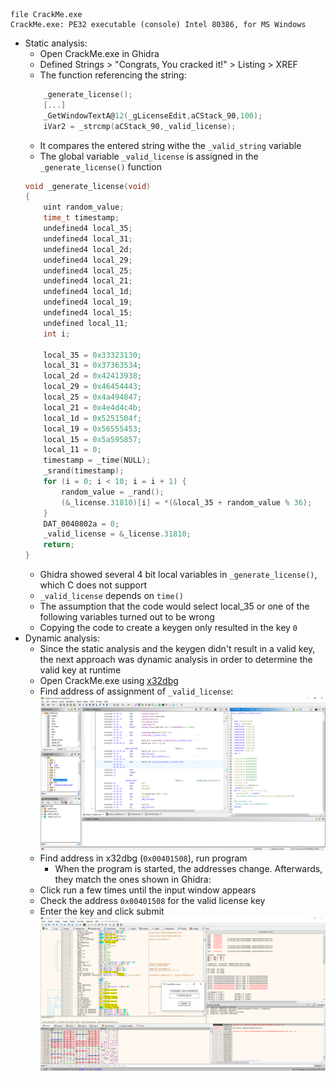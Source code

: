 ```
file CrackMe.exe 
CrackMe.exe: PE32 executable (console) Intel 80386, for MS Windows
```

* Static analysis:
    * Open CrackMe.exe in Ghidra
    * Defined Strings > "Congrats, You cracked it!" > Listing > XREF
    * The function referencing the string:
    ```c
        _generate_license();
        [...]
        _GetWindowTextA@12(_gLicenseEdit,aCStack_90,100);
        iVar2 = _strcmp(aCStack_90,_valid_license);
    ```
    * It compares the entered string withe the `_valid_string` variable
    * The global variable `_valid_license` is assigned in the `_generate_license()` function
    ```c
    void _generate_license(void)
    {
        uint random_value;
        time_t timestamp;
        undefined4 local_35;
        undefined4 local_31;
        undefined4 local_2d;
        undefined4 local_29;
        undefined4 local_25;
        undefined4 local_21;
        undefined4 local_1d;
        undefined4 local_19;
        undefined4 local_15;
        undefined local_11;
        int i;
        
        local_35 = 0x33323130;
        local_31 = 0x37363534;
        local_2d = 0x42413938;
        local_29 = 0x46454443;
        local_25 = 0x4a494847;
        local_21 = 0x4e4d4c4b;
        local_1d = 0x5251504f;
        local_19 = 0x56555453;
        local_15 = 0x5a595857;
        local_11 = 0;
        timestamp = _time(NULL);
        _srand(timestamp);
        for (i = 0; i < 10; i = i + 1) {
            random_value = _rand();
            (&_license.31810)[i] = *(&local_35 + random_value % 36);
        }
        DAT_0040802a = 0;
        _valid_license = &_license.31810;
        return;
    }
    ```
    * Ghidra showed several 4 bit local variables in `_generate_license()`, which C does not support
    * `_valid_license` depends on `time()`
    * The assumption that the code would select local_35 or one of the following variables turned out to be wrong
    * Copying the code to create a keygen only resulted in the key `0`
* Dynamic analysis:
    * Since the static analysis and the keygen didn't result in a valid key, the next approach was dynamic analysis in order to determine the valid key at runtime
    * Open CrackMe.exe using [x32dbg](https://x64dbg.com/)
    * Find address of assignment of `_valid_license`:
    ![alt text](<ghidra_assignment_valid_license.png>)
    * Find address in x32dbg (`0x00401508`), run program
        * When the program is started, the addresses change. Afterwards, they match the ones shown in Ghidra:
    * Click run a few times until the input window appears
    * Check the address `0x00401508` for the valid license key
    * Enter the key and click submit
    ![alt text](<x32dbg_valid_license.png>)
